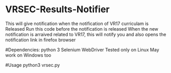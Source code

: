 # VRSEC-Results-Notifier
This will give notification when the notification of VR17 curriculam is Released
Run this code before the notification is released
When the new notification is arraived related to VR17, this will notify you and also opens the notification link in firefox browser

#Dependencies:
python 3
Selenium WebDriver
Tested only on Linux
May work on Windows too

#Usage
python3 vrsec.py
